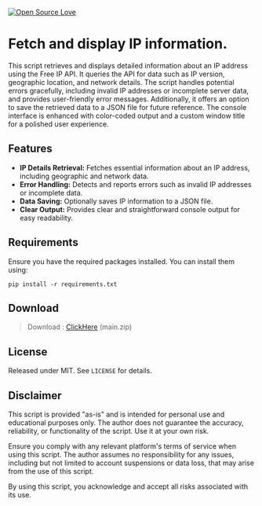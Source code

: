 [![Open Source Love](https://badges.frapsoft.com/os/v1/open-source.svg?v=103)](https://github.com/ellerbrock/open-source-badges/)
# Fetch and display IP information.
This script retrieves and displays detailed information about an IP address using the Free IP API. It queries the API for data such as IP version, geographic location, and network details. The script handles potential errors gracefully, including invalid IP addresses or incomplete server data, and provides user-friendly error messages. Additionally, it offers an option to save the retrieved data to a JSON file for future reference. The console interface is enhanced with color-coded output and a custom window title for a polished user experience.


## Features
- **IP Details Retrieval:** Fetches essential information about an IP address, including geographic and network data.
- **Error Handling:** Detects and reports errors such as invalid IP addresses or incomplete data.
- **Data Saving:** Optionally saves IP information to a JSON file.
- **Clear Output:** Provides clear and straightforward console output for easy readability.


## Requirements
Ensure you have the required packages installed. You can install them using:

`pip install -r requirements.txt`

## Download
> Download : [ClickHere](https://github.com/z9z/IP-Lookup/archive/refs/heads/main.zip) (main.zip)

## License
Released under MIT. See `LICENSE` for details.

## Disclaimer
This script is provided "as-is" and is intended for personal use and educational purposes only. The author does not guarantee the accuracy, reliability, or functionality of the script. Use it at your own risk.

Ensure you comply with any relevant platform's terms of service when using this script. The author assumes no responsibility for any issues, including but not limited to account suspensions or data loss, that may arise from the use of this script.

By using this script, you acknowledge and accept all risks associated with its use.
